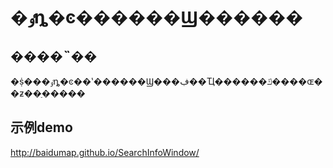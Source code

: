 �ٶȵ�ͼ������Ϣ������
=================================

����˵��
-------------------------------

�ṩ���ٶȵ�ͼ��ʽ������Ϣ���ڣ��Ҵ������ݿ����ɶ��ƶ��ַ�����


示例demo
------------------------

http://baidumap.github.io/SearchInfoWindow/

